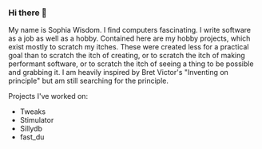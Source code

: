 ### Hi there 👋

My name is Sophia Wisdom. I find computers fascinating. I write software as a job as well as a hobby. Contained here are my hobby projects, which exist mostly to scratch my itches. These were created less for a practical goal than to scratch the itch of creating, or to scratch the itch of making performant software, or to scratch the itch of seeing a thing to be possible and grabbing it. I am heavily inspired by Bret Victor's "Inventing on principle" but am still searching for the principle.

Projects I've worked on:
- Tweaks
- Stimulator
- Sillydb
- fast_du

<!--
**sophiawisdom/sophiawisdom** is a ✨ _special_ ✨ repository because its `README.md` (this file) appears on your GitHub profile.

Here are some ideas to get you started:

- 🔭 I’m currently working on ...
- 🌱 I’m currently learning ...
- 👯 I’m looking to collaborate on ...
- 🤔 I’m looking for help with ...
- 💬 Ask me about ...
- 📫 How to reach me: ...
- 😄 Pronouns: ...
- ⚡ Fun fact: ...
-->
